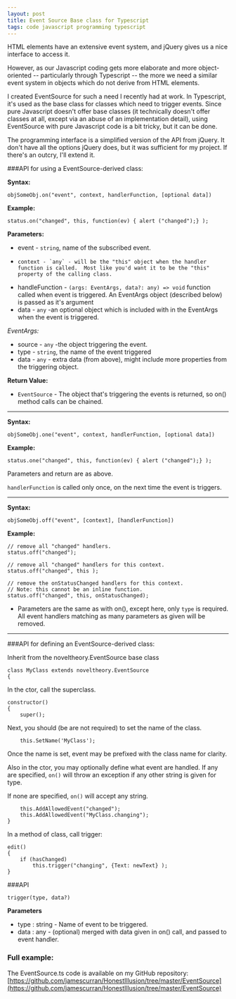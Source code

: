 ```yaml
---
layout: post
title: Event Source Base class for Typescript
tags: code javascript programming typescript
---
```


HTML elements have an extensive event system, and jQuery gives us a nice interface to access it.  

However, as our Javascript coding gets more elaborate and more object-oriented -- particularly through Typescript -- the more we need a similar event system in objects which do not derive from HTML elements.

I created EventSource for such a need I recently had at work.  In Typescript, it's used as the base class for classes which need to trigger events. Since pure Javascript doesn't offer base classes (it technically doesn't offer classes at all, except via an abuse of an implementation detail), using EventSource with pure Javascript code is a bit tricky, but it can be done.

The programming interface is a simplified version of the API from jQuery.  It don't have all the options jQuery does, but it was sufficient for my project. If there's an outcry, I'll extend it.

###API for using a EventSource-derived class:


 **Syntax:**

    objSomeObj.on("event", context, handlerFunction, [optional data])

 __Example:__

	status.on("changed", this, function(ev) { alert ("changed");} );

 **Parameters:**

  - event - `string`, name of the subscribed event.  
  - 	context - `any` - will be the "this" object when the handler function is called.  Most like you'd want it to be the "this" property of the calling class.
  -	handleFunction - `(args: EventArgs, data?: any) => void` function called when event is triggered.  An EventArgs object (described below) is passed as it's argument
  -	data - `any` -an optional object which is included with in the EventArgs when the event is triggered.

*EventArgs:*

  - source - `any` -the object triggering the event.
  -	type  - `string`, the name of the event triggered
  -	data - `any` - extra data (from above), might include more properties from the triggering object.


 **Return Value:**

  - `EventSource` - The object that's triggering the events is returned, so on() method calls can be chained.


---
**Syntax:**

    objSomeObj.one("event", context, handlerFunction, [optional data])

**Example:**

	status.one("changed", this, function(ev) { alert ("changed");} );

Parameters and return are as above.

`handlerFunction` is called only once, on the next time the event is triggers.

---
**Syntax:**

    objSomeObj.off("event", [context], [handlerFunction])

**Example:**

	// remove all "changed" handlers.
	status.off("changed");   

	// remove all "changed" handlers for this context.
	status.off("changed", this );

	// remove the onStatusChanged handlers for this context.
	// Note: this cannot be an inline function.
	status.off("changed", this, onStatusChanged);


 - Parameters are the same as with on(), except here, only `type` is required. All event handlers matching as many parameters as given will be removed.
 
---
###API for defining an EventSource-derived class:


Inherit from the noveltheory.EventSource base class

	class MyClass extends noveltheory.EventSource
	{

In the ctor, call the superclass.

	constructor()
	{
		super();

Next, you should (be are not required) to set the name of the class.

        this.SetName('MyClass');

Once the name is set, event may be prefixed with the class name for clarity.

Also in the ctor, you may optionally define what event are handled.
If any are specified, `on()` will throw an exception if any other 
 string is given for type.

If none are specified, `on()` will accept any string.

		this.AddAllowedEvent("changed");
		this.AddAllowedEvent("MyClass.changing");
	}

In a method of class, call trigger:

	edit()
	{
		if (hasChanged)
			this.trigger("changing", {Text: newText} ); 
	}

###API

    trigger(type, data?)

**Parameters**

   - type : string - Name of event to be triggered. 
   - data : any - (optional) merged with data given in on() call, and passed to event handler.


### Full example:
<script src="https://gist.github.com/jamescurran/9766860.js">   </script>

The EventSource.ts code is available on my GitHub repository:
[https://github.com/jamescurran/HonestIllusion/tree/master/EventSource](https://github.com/jamescurran/HonestIllusion/tree/master/EventSource)


